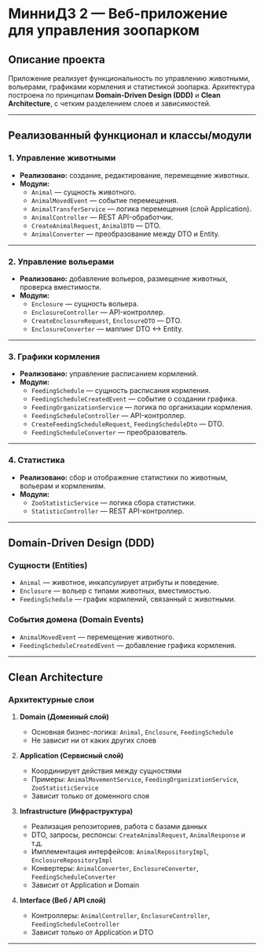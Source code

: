 # МинниДЗ 2 — Веб-приложение для управления зоопарком

## Описание проекта

Приложение реализует функциональность по управлению животными, вольерами, графиками кормления и статистикой зоопарка. Архитектура построена по принципам **Domain-Driven Design (DDD)** и **Clean Architecture**, с четким разделением слоев и зависимостей.

---

## Реализованный функционал и классы/модули

### 1. Управление животными

- **Реализовано:** создание, редактирование, перемещение животных.
- **Модули:**
    - `Animal` — сущность животного.
    - `AnimalMovedEvent` — событие перемещения.
    - `AnimalTransferService` — логика перемещения (слой Application).
    - `AnimalController` — REST API-обработчик.
    - `CreateAnimalRequest`, `AnimalDTO` — DTO.
    - `AnimalConverter` — преобразование между DTO и Entity.

---

### 2. Управление вольерами

- **Реализовано:** добавление вольеров, размещение животных, проверка вместимости.
- **Модули:**
    - `Enclosure` — сущность вольера.
    - `EnclosureController` — API-контроллер.
    - `CreateEnclosureRequest`, `EnclosureDTO` — DTO.
    - `EnclosureConverter` — маппинг DTO <-> Entity.

---

### 3. Графики кормления

- **Реализовано:** управление расписанием кормлений.
- **Модули:**
    - `FeedingSchedule` — сущность расписания кормления.
    - `FeedingScheduleCreatedEvent` — событие о создании графика.
    - `FeedingOrganizationService` — логика по организации кормления.
    - `FeedingScheduleController` — API-контроллер.
    - `CreateFeedingScheduleRequest`, `FeedingScheduleDto` — DTO.
    - `FeedingScheduleConverter` — преобразователь.

---

### 4. Статистика

- **Реализовано:** сбор и отображение статистики по животным, вольерам и кормлениям.
- **Модули:**
    - `ZooStatisticService` — логика сбора статистики.
    - `StatisticController` — REST API-контроллер.

---

## Domain-Driven Design (DDD)

### Сущности (Entities)

- `Animal` — животное, инкапсулирует атрибуты и поведение.
- `Enclosure` — вольер с типами животных, вместимостью.
- `FeedingSchedule` — график кормлений, связанный с животными.

### События домена (Domain Events)

- `AnimalMovedEvent` — перемещение животного.
- `FeedingScheduleCreatedEvent` — добавление графика кормления.

---

## Clean Architecture

### Архитектурные слои

1. **Domain (Доменный слой)**
    - Основная бизнес-логика: `Animal`, `Enclosure`, `FeedingSchedule`
    - Не зависит ни от каких других слоев

2. **Application (Сервисный слой)**
    - Координирует действия между сущностями
    - Примеры: `AnimalMovementService`, `FeedingOrganizationService`, `ZooStatisticService`
    - Зависит только от доменного слоя

3. **Infrastructure (Инфраструктура)**
    - Реализация репозиториев, работа с базами данных
    - DTO, запросы, респонсы: `CreateAnimalRequest`, `AnimalResponse` и т.д.
    - Имплементация интерфейсов: `AnimalRepositoryImpl`, `EnclosureRepositoryImpl`
    - Конвертеры: `AnimalConverter`, `EnclosureConverter`, `FeedingScheduleConverter`
    - Зависит от Application и Domain

4. **Interface (Веб / API слой)**
    - Контроллеры: `AnimalController`, `EnclosureController`, `FeedingScheduleController`
    - Зависит только от Application и DTO

---
